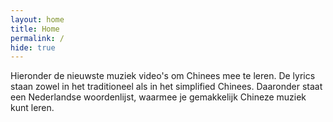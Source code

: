 ```yaml
---
layout: home
title: Home
permalink: /
hide: true
---
```


Hieronder de nieuwste muziek video's om Chinees mee te leren. 
De lyrics staan zowel in het traditioneel als in het simplified Chinees. 
Daaronder staat een Nederlandse woordenlijst, waarmee je gemakkelijk Chineze muziek kunt leren.